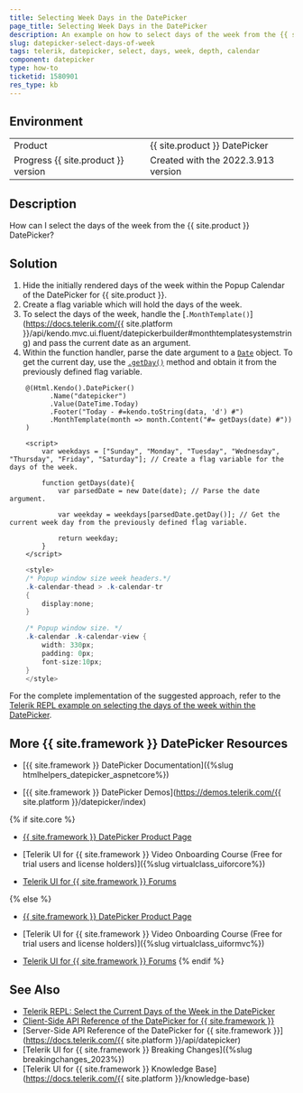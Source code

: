 ```yaml
---
title: Selecting Week Days in the DatePicker
page_title: Selecting Week Days in the DatePicker
description: An example on how to select days of the week from the {{ site.product }} DatePicker.
slug: datepicker-select-days-of-week
tags: telerik, datepicker, select, days, week, depth, calendar
component: datepicker
type: how-to
ticketid: 1580901
res_type: kb
---
```


## Environment

<table>
 <tr>
  <td>Product</td>
  <td>{{ site.product }} DatePicker</td>
 </tr>
 <tr>
  <td>Progress {{ site.product }} version</td>
  <td>Created with the 2022.3.913 version</td>
 </tr>
</table>

## Description

How can I select the days of the week from the {{ site.product }} DatePicker?

## Solution

1. Hide the initially rendered days of the week within the Popup Calendar of the DatePicker for {{ site.product }}.
1. Create a flag variable which will hold the days of the week.
1. To select the days of the week, handle the [`.MonthTemplate()`](https://docs.telerik.com/{{ site.platform }}/api/kendo.mvc.ui.fluent/datepickerbuilder#monthtemplatesystemstring) and pass the current date as an argument.
1. Within the function handler, parse the date argument to a [`Date`](https://www.w3schools.com/js/js_dates.asp) object. To get the current day, use the [`.getDay()`](https://www.w3schools.com/jsref/jsref_getday.asp) method and obtain it from the previously defined flag variable.

```Razor Index.cshtml
    @(Html.Kendo().DatePicker()
          .Name("datepicker")
          .Value(DateTime.Today)
          .Footer("Today - #=kendo.toString(data, 'd') #")
          .MonthTemplate(month => month.Content("#= getDays(date) #"))
    )
```
```JS script.js
    <script>
        var weekdays = ["Sunday", "Monday", "Tuesday", "Wednesday", "Thursday", "Friday", "Saturday"]; // Create a flag variable for the days of the week.

        function getDays(date){
            var parsedDate = new Date(date); // Parse the date argument.

            var weekday = weekdays[parsedDate.getDay()]; // Get the current week day from the previously defined flag variable.

            return weekday;
        }  
    </script>
```
```C# Styles.css
    <style>
    /* Popup window size week headers.*/
    .k-calendar-thead > .k-calendar-tr
    {
        display:none;
    }

    /* Popup window size. */
    .k-calendar .k-calendar-view {
        width: 330px;
        padding: 0px;
        font-size:10px;
    }
    </style>

```
For the complete implementation of the suggested approach, refer to the [Telerik REPL example on selecting the days of the week within the DatePicker](https://netcorerepl.telerik.com/mGbauybw5279RlE740).


## More {{ site.framework }} DatePicker Resources

* [{{ site.framework }} DatePicker Documentation]({%slug htmlhelpers_datepicker_aspnetcore%})

* [{{ site.framework }} DatePicker Demos](https://demos.telerik.com/{{ site.platform }}/datepicker/index)

{% if site.core %}
* [{{ site.framework }} DatePicker Product Page](https://www.telerik.com/aspnet-core-ui/date-and-time-pickers)

* [Telerik UI for {{ site.framework }} Video Onboarding Course (Free for trial users and license holders)]({%slug virtualclass_uiforcore%})

* [Telerik UI for {{ site.framework }} Forums](https://www.telerik.com/forums/aspnet-core-ui)

{% else %}
* [{{ site.framework }} DatePicker Product Page](https://www.telerik.com/aspnet-mvc/datepicker)

* [Telerik UI for {{ site.framework }} Video Onboarding Course (Free for trial users and license holders)]({%slug virtualclass_uiformvc%})

* [Telerik UI for {{ site.framework }} Forums](https://www.telerik.com/forums/aspnet-mvc)
{% endif %}

## See Also

* [Telerik REPL: Select the Current Days of the Week in the DatePicker](https://netcorerepl.telerik.com/mGbauybw5279RlE740)
* [Client-Side API Reference of the DatePicker for {{ site.framework }}](https://docs.telerik.com/kendo-ui/api/javascript/ui/datepicker)
* [Server-Side API Reference of the DatePicker for {{ site.framework }}](https://docs.telerik.com/{{ site.platform }}/api/datepicker)
* [Telerik UI for {{ site.framework }} Breaking Changes]({%slug breakingchanges_2023%})
* [Telerik UI for {{ site.framework }} Knowledge Base](https://docs.telerik.com/{{ site.platform }}/knowledge-base)

